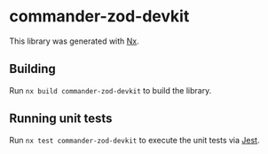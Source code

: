 # commander-zod-devkit

This library was generated with [Nx](https://nx.dev).

## Building

Run `nx build commander-zod-devkit` to build the library.

## Running unit tests

Run `nx test commander-zod-devkit` to execute the unit tests via [Jest](https://jestjs.io).
